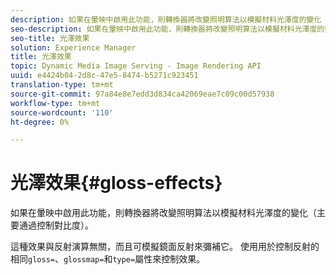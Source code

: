 ```yaml
---
description: 如果在暈映中啟用此功能，則轉換器將改變照明算法以模擬材料光澤度的變化（主要通過控制對比度）。
seo-description: 如果在暈映中啟用此功能，則轉換器將改變照明算法以模擬材料光澤度的變化（主要通過控制對比度）。
seo-title: 光澤效果
solution: Experience Manager
title: 光澤效果
topic: Dynamic Media Image Serving - Image Rendering API
uuid: e4424b04-2d8c-47e5-8474-b5271c923451
translation-type: tm+mt
source-git-commit: 97a84e8e7edd3d834ca42069eae7c09c00d57938
workflow-type: tm+mt
source-wordcount: '110'
ht-degree: 0%

---
```



# 光澤效果{#gloss-effects}

如果在暈映中啟用此功能，則轉換器將改變照明算法以模擬材料光澤度的變化（主要通過控制對比度）。

這種效果與反射演算無關，而且可模擬鏡面反射來彌補它。 使用用於控制反射的相同`gloss=`、`glossmap=`和`type=`屬性來控制效果。
